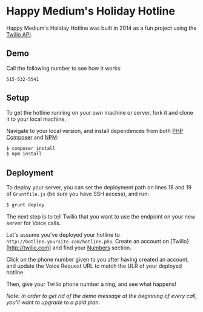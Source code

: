 Happy Medium's Holiday Hotline
===============

Happy Medium's Holiday Hotline was built in 2014 as a fun project using the [Twilio API](https://www.twilio.com/docs/api).

## Demo

Call the following number to see how it works:

```
515-532-5541
```

## Setup

To get the hotline running on your own machine or server, fork it and clone it to your local machine.

Navigate to your local version, and install dependences from both [PHP Composer](http://getcomposer.org/)
and [NPM](http://npmjs.org):

```sh
$ composer install
$ npm install
```

## Deployment

To deploy your server, you can set the deployment path on lines 18 and 19 of `Gruntfile.js` (be sure you have SSH access), and run:

```sh
$ grunt deploy
```

The next step is to tell Twilio that you want to use the endpoint on your new server for Voice calls.

Let's assume you've deployed your hotline to `http://hotline.yoursite.com/hotline.php`. Create an account on [Twilio][http://twilio.com] and find your [Numbers](https://www.twilio.com/user/account/phone-numbers/incoming) section.

Click on the phone number given to you after having created an account, and update the Voice Request URL to match the ULR of your deployed hotline.

Then, give your Twilio phone number a ring, and see what happens!

_Note: In order to get rid of the demo message at the beginning of every call, you'll want to upgrade to a paid plan._